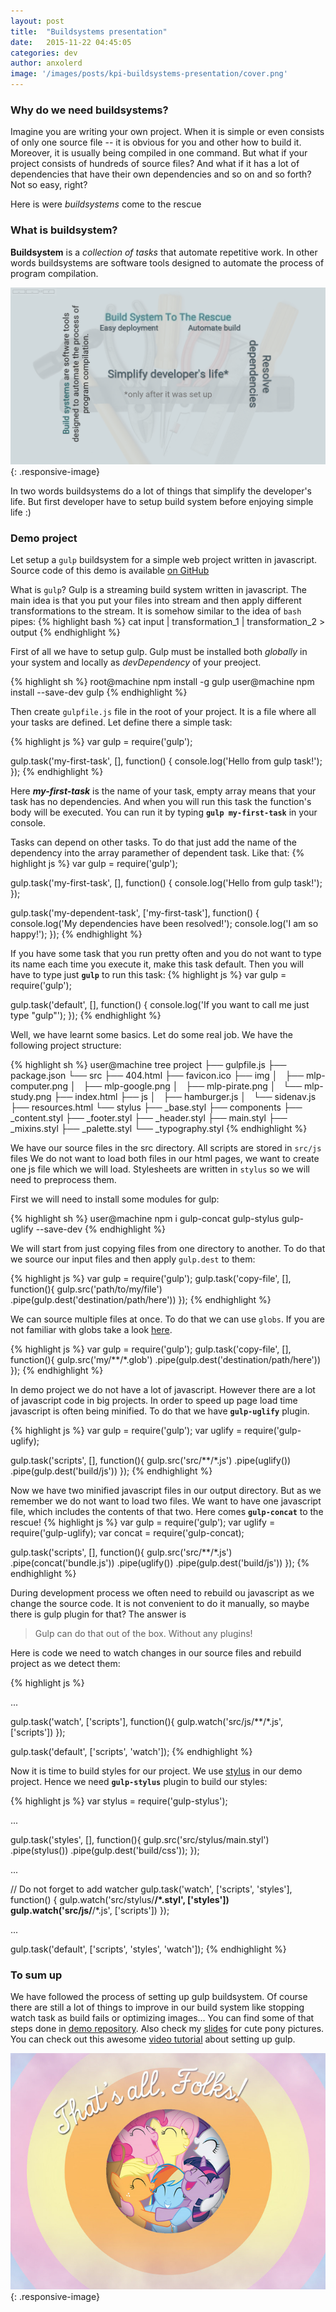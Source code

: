 ```yaml
---
layout: post
title:  "Buildsystems presentation"
date:   2015-11-22 04:45:05
categories: dev
author: anxolerd
image: '/images/posts/kpi-buildsystems-presentation/cover.png'
---
```


### Why do we need buildsystems?
Imagine you are writing your own project. When it is simple or even consists of only one source file -- it is obvious for you and other how to build it. Moreover, it is usually being compiled in one command.
But what if your project consists of hundreds of source files? And what if it has a lot of dependencies that have their own dependencies and so on and so forth? Not so easy, right?

Here is were _buildsystems_ come to the rescue

### What is buildsystem?

__Buildsystem__ is a _collection of tasks_ that automate repetitive work. In other words buildsystems are software tools designed to automate the process of program compilation.

![profit.png][profit.png]{: .responsive-image}

In two words buildsystems do a lot of things that simplify the developer's life. But first developer have to setup build system before enjoying simple life :)

### Demo project

Let setup a `gulp` buildsystem for a simple web project written in javascript. Source code of this demo is available [on GitHub][demo-gh]

What is `gulp`? Gulp is a streaming build system written in javascript. The main idea is that you put your files into stream and then apply different transformations to the stream. It is somehow similar to the idea of `bash` pipes:
{% highlight bash %}
cat input | transformation_1 | transformation_2 > output
{% endhighlight %}

First of all we have to setup gulp. Gulp must be installed both _globally_ in your system and locally as _devDependency_ of your preoject.

{% highlight sh %}
root@machine npm install -g gulp
user@machine npm install --save-dev gulp
{% endhighlight %}

Then create `gulpfile.js` file in the root of your project. It is a file where all your tasks are defined. Let define there a simple task:

{% highlight js %}
var gulp = require('gulp');

gulp.task('my-first-task', [], function() {
    console.log('Hello from gulp task!');
});
{% endhighlight %}

Here ___my-first-task___ is the name of your task, empty array means that your task has no dependencies. And when you will run this task the function's body will be executed.
You can run it by typing **`gulp my-first-task`** in your console. 

Tasks can depend on other tasks. To do that just add the name of the dependency into the array paramether of dependent task. Like that:
{% highlight js %}
var gulp = require('gulp');

gulp.task('my-first-task', [], function() {
    console.log('Hello from gulp task!');
});

gulp.task('my-dependent-task', ['my-first-task'], function() {
    console.log('My dependencies have been resolved!');
    console.log('I am so happy!');
});
{% endhighlight %}

If you have some task that you run pretty often and you do not want to type its name each time you execute it, make this task default. Then you will have to type just **`gulp`** to run this task:
{% highlight js %}
var gulp = require('gulp');

gulp.task('default', [], function() {
    console.log('If you want to call me just type "gulp"');
});
{% endhighlight %}

Well, we have learnt some basics. Let do some real job. We have the following project structure:

{% highlight sh %}
user@machine tree project
├── gulpfile.js
├── package.json
└── src
    ├── 404.html
    ├── favicon.ico
    ├── img
    │   ├── mlp-computer.png
    │   ├── mlp-google.png
    │   ├── mlp-pirate.png
    │   └── mlp-study.png
    ├── index.html
    ├── js
    │   ├── hamburger.js
    │   └── sidenav.js
    ├── resources.html
    └── stylus
        ├── _base.styl
        ├── components
        ├── _content.styl
        ├── _footer.styl
        ├── _header.styl
        ├── main.styl
        ├── _mixins.styl
        ├── _palette.styl
        └── _typography.styl
{% endhighlight %}

We have our source files in the src directory. All scripts are stored in `src/js` files We do not want to load both files in our html pages, we want to create one js file which we will load. Stylesheets are written in `stylus` so we will need to preprocess them.

First we will need to install some modules for gulp:

{% highlight sh %}
user@machine npm i gulp-concat gulp-stylus gulp-uglify --save-dev
{% endhighlight %}

We will start from just copying files from one directory to another. To do that we source our input files and then apply `gulp.dest` to them:

{% highlight js %}
var gulp = require('gulp');
gulp.task('copy-file', [], function(){
    gulp.src('path/to/my/file')
    .pipe(gulp.dest('destination/path/here'))
});
{% endhighlight %}

We can source multiple files at once. To do that we can use `globs`. If you are not familiar with globs take a look [here][globs].

{% highlight js %}
var gulp = require('gulp');
gulp.task('copy-file', [], function(){
    gulp.src('my/**/*.glob')
    .pipe(gulp.dest('destination/path/here'))
});
{% endhighlight %}

In demo project we do not have a lot of javascript. However there are a lot of javascript code in big projects. In order to speed up page load time javascript is often being minified. To do that we have **`gulp-uglify`** plugin.

{% highlight js %}
var gulp = require('gulp');
var uglify = require('gulp-uglify);

gulp.task('scripts', [], function(){
    gulp.src('src/**/*.js')
    .pipe(uglify())
    .pipe(gulp.dest('build/js'))
});
{% endhighlight %}

Now we have two minified javascript files in our output directory. But as we remember we do not want to load two files. We want to have one javascript file, which includes the contents of that two. Here comes **`gulp-concat`** to the rescue!
{% highlight js %}
var gulp = require('gulp');
var uglify = require('gulp-uglify);
var concat = require('gulp-concat);

gulp.task('scripts', [], function(){
    gulp.src('src/**/*.js')
    .pipe(concat('bundle.js'))
    .pipe(uglify())
    .pipe(gulp.dest('build/js'))
});
{% endhighlight %}

During development process we often need to rebuild ou javascript as we change the source code. It is not convenient to do it manually, so maybe there is gulp plugin for that? The answer is

> Gulp can do that out of the box. Without any plugins!

Here is code we need to watch changes in our source files and rebuild project as we detect them:

{% highlight js %}

...

gulp.task('watch', ['scripts'], function(){
    gulp.watch('src/js/**/*.js', ['scripts'])
});

gulp.task('default', ['scripts', 'watch']);
{% endhighlight %}

Now it is time to build styles for our project. We use [stylus][stylus] in our demo project. Hence we need **`gulp-stylus`** plugin to build our styles:

{% highlight js %}
var stylus = require('gulp-stylus');

...

gulp.task('styles', [], function(){
    gulp.src('src/stylus/main.styl')
    .pipe(stylus())
    .pipe(gulp.dest('build/css'));
});

...

// Do not forget to add watcher
gulp.task('watch', ['scripts', 'styles'], function() {
    gulp.watch('src/stylus/**/*.styl', ['styles'])
    gulp.watch('src/js/**/*.js', ['scripts'])
});

...

gulp.task('default', ['scripts', 'styles', 'watch']);
{% endhighlight %}

### To sum up
We have followed the process of setting up gulp buildsystem. Of course there are still a lot of things to improve in our build system like stopping watch task as build fails or optimizing images... You can find some of that steps done in [demo repository][demo-gh]. Also check my [slides][slides] for cute pony pictures.
You can check out this awesome [video tutorial][youtube-tutorial] about setting up gulp.
 
![final.jpg][final.jpg]{: .responsive-image}


[profit.png]: /public/images/posts/kpi-buildsystems-presentation/profit.png
[demo-gh]: https://github.com/anxolerd/kpi-buildsystems-demo
[globs]: https://github.com/isaacs/node-glob#glob-primer
[stylus]: https://learnboost.github.io/stylus/
[slides]: http://anxolerd.github.io/kpi-slides-buildsystems
[youtube-tutorial]: https://goo.gl/7KN5gP
[final.jpg]: /public/images/posts/kpi-buildsystems-presentation/final.jpg
